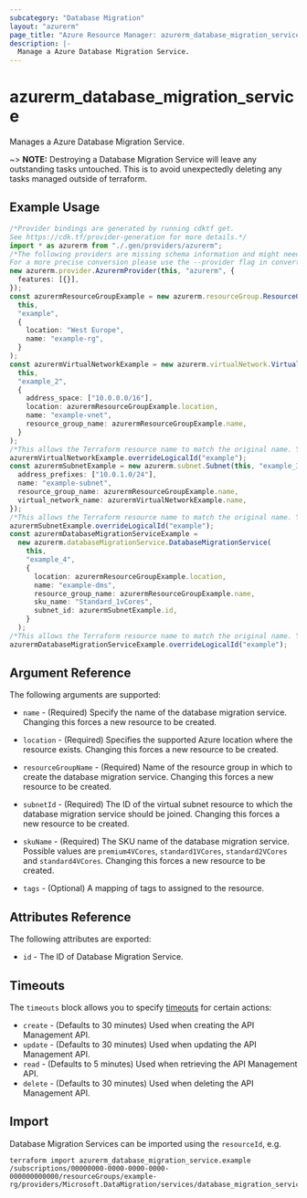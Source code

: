 ```yaml
---
subcategory: "Database Migration"
layout: "azurerm"
page_title: "Azure Resource Manager: azurerm_database_migration_service"
description: |-
  Manage a Azure Database Migration Service.
---
```


# azurerm\_database\_migration\_service

Manages a Azure Database Migration Service.

\~> **NOTE:** Destroying a Database Migration Service will leave any outstanding tasks untouched. This is to avoid unexpectedly deleting any tasks managed outside of terraform.

## Example Usage

```typescript
/*Provider bindings are generated by running cdktf get.
See https://cdk.tf/provider-generation for more details.*/
import * as azurerm from "./.gen/providers/azurerm";
/*The following providers are missing schema information and might need manual adjustments to synthesize correctly: azurerm.
For a more precise conversion please use the --provider flag in convert.*/
new azurerm.provider.AzurermProvider(this, "azurerm", {
  features: [{}],
});
const azurermResourceGroupExample = new azurerm.resourceGroup.ResourceGroup(
  this,
  "example",
  {
    location: "West Europe",
    name: "example-rg",
  }
);
const azurermVirtualNetworkExample = new azurerm.virtualNetwork.VirtualNetwork(
  this,
  "example_2",
  {
    address_space: ["10.0.0.0/16"],
    location: azurermResourceGroupExample.location,
    name: "example-vnet",
    resource_group_name: azurermResourceGroupExample.name,
  }
);
/*This allows the Terraform resource name to match the original name. You can remove the call if you don't need them to match.*/
azurermVirtualNetworkExample.overrideLogicalId("example");
const azurermSubnetExample = new azurerm.subnet.Subnet(this, "example_3", {
  address_prefixes: ["10.0.1.0/24"],
  name: "example-subnet",
  resource_group_name: azurermResourceGroupExample.name,
  virtual_network_name: azurermVirtualNetworkExample.name,
});
/*This allows the Terraform resource name to match the original name. You can remove the call if you don't need them to match.*/
azurermSubnetExample.overrideLogicalId("example");
const azurermDatabaseMigrationServiceExample =
  new azurerm.databaseMigrationService.DatabaseMigrationService(
    this,
    "example_4",
    {
      location: azurermResourceGroupExample.location,
      name: "example-dms",
      resource_group_name: azurermResourceGroupExample.name,
      sku_name: "Standard_1vCores",
      subnet_id: azurermSubnetExample.id,
    }
  );
/*This allows the Terraform resource name to match the original name. You can remove the call if you don't need them to match.*/
azurermDatabaseMigrationServiceExample.overrideLogicalId("example");

```

## Argument Reference

The following arguments are supported:

*   `name` - (Required) Specify the name of the database migration service. Changing this forces a new resource to be created.

*   `location` - (Required) Specifies the supported Azure location where the resource exists. Changing this forces a new resource to be created.

*   `resourceGroupName` - (Required) Name of the resource group in which to create the database migration service. Changing this forces a new resource to be created.

*   `subnetId` - (Required) The ID of the virtual subnet resource to which the database migration service should be joined. Changing this forces a new resource to be created.

*   `skuName` - (Required) The SKU name of the database migration service. Possible values are `premium4VCores`, `standard1VCores`, `standard2VCores` and `standard4VCores`. Changing this forces a new resource to be created.

*   `tags` - (Optional) A mapping of tags to assigned to the resource.

## Attributes Reference

The following attributes are exported:

* `id` - The ID of Database Migration Service.

## Timeouts

The `timeouts` block allows you to specify [timeouts](https://www.terraform.io/language/resources/syntax#operation-timeouts) for certain actions:

* `create` - (Defaults to 30 minutes) Used when creating the API Management API.
* `update` - (Defaults to 30 minutes) Used when updating the API Management API.
* `read` - (Defaults to 5 minutes) Used when retrieving the API Management API.
* `delete` - (Defaults to 30 minutes) Used when deleting the API Management API.

## Import

Database Migration Services can be imported using the `resourceId`, e.g.

```shell
terraform import azurerm_database_migration_service.example /subscriptions/00000000-0000-0000-0000-000000000000/resourceGroups/example-rg/providers/Microsoft.DataMigration/services/database_migration_service1
```
